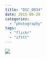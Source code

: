 ```yaml
---
title: "DSC_0034"
date: 2015-06-28
categories: 
  - "photography"
tags: 
  - "flickr"
  - "ifttt"
---
```


![](https://farm1.staticflickr.com/308/18596760243_f4540ca74e_b.jpg)
